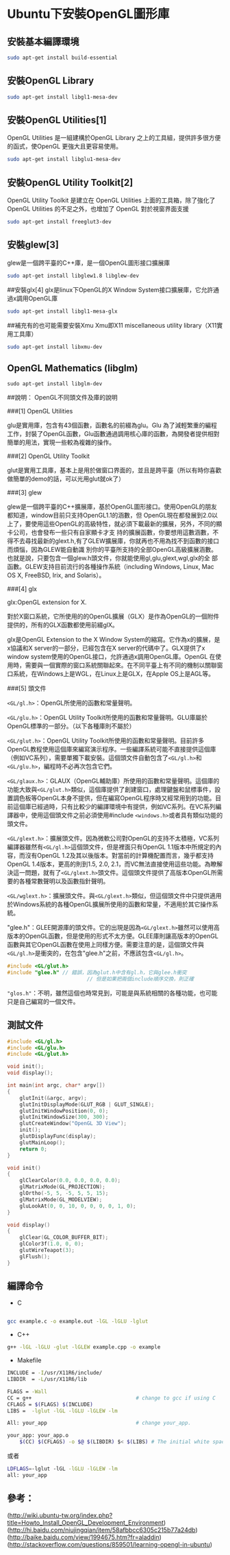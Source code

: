 # Ubuntu下安裝OpenGL圖形庫


## 安裝基本編譯環境

```sh
sudo apt-get install build-essential
```

## 安裝OpenGL Library

```sh
sudo apt-get install libgl1-mesa-dev
```

## 安裝OpenGL Utilities[1]

OpenGL Utilities 是一組建構於OpenGL Library 之上的工具組，提供許多很方便的函式，使OpenGL 更強大且更容易使用。

```sh
sudo apt-get install libglu1-mesa-dev
```

## 安裝OpenGL Utility Toolkit[2]


OpenGL Utility Toolkit 是建立在 OpenGL Utilities 上面的工具箱，除了強化了 OpenGL Utilities 的不足之外，也增加了 OpenGL 對於視窗界面支援

```sh
sudo apt-get install freeglut3-dev
```

## 安裝glew[3]
glew是一個跨平臺的C++庫，是一個OpenGL圖形接口擴展庫

```sh
sudo apt-get install libglew1.8 libglew-dev
```

##安裝glx[4]
glx是linux下OpenGL的X Window System接口擴展庫，它允許通過x調用OpenGL庫

```sh
sudo apt-get install libgl1-mesa-glx
```

##補充有的也可能需要安裝Xmu
Xmu即X11 miscellaneous utility library（X11實用工具庫）

```sh
sudo apt-get install libxmu-dev
```

## OpenGL Mathematics (libglm)

```
sudo apt-get install libglm-dev
```

##說明：
OpenGL不同頭文件及庫的說明

###[1] OpenGL Utilities

glu是實用庫，包含有43個函數，函數名的前綴為glu。Glu 為了減輕繁重的編程工作，封裝了OpenGL函數，Glu函數通過調用核心庫的函數，為開發者提供相對簡單的用法，實現一些較為複雜的操作。

###[2] OpenGL Utility Toolkit

glut是實用工具庫，基本上是用於做窗口界面的，並且是跨平臺（所以有時你喜歡做簡單的demo的話，可以光用glut就ok了）

###[3] glew

glew是一個跨平臺的C++擴展庫，基於OpenGL圖形接口。使用OpenGL的朋友都知道，window目前只支持OpenGL1.1的涵數，但 OpenGL現在都發展到2.0以上了，要使用這些OpenGL的高級特性，就必須下載最新的擴展，另外，不同的顯卡公司，也會發布一些只有自家顯卡才支 持的擴展函數，你要想用這數涵數，不得不去尋找最新的glext.h,有了GLEW擴展庫，你就再也不用為找不到函數的接口而煩惱，因為GLEW能自動識 別你的平臺所支持的全部OpenGL高級擴展涵數。也就是說，只要包含一個glew.h頭文件，你就能使用gl,glu,glext,wgl,glx的全 部函數。GLEW支持目前流行的各種操作系統（including Windows, Linux, Mac OS X, FreeBSD, Irix, and Solaris）。

###[4] glx

glx:OpenGL extension for X.

對於X窗口系統，它所使用的的OpenGL擴展（GLX）是作為OpenGL的一個附件提供的，所有的GLX函數都使用前綴glX。

glx是OpenGL Extension to the X Window System的縮寫。它作為x的擴展，是x協議和X server的一部分，已經包含在X server的代碼中了。GLX提供了x window system使用的OpenGL接口，允許通過x調用OpenGL庫。OpenGL 在使用時，需要與一個實際的窗口系統關聯起來。在不同平臺上有不同的機制以關聯窗口系統，在Windows上是WGL，在Linux上是GLX，在Apple OS上是AGL等。

###[5] 頭文件

`<GL/gl.h>`：OpenGL所使用的函數和常量聲明。

`<GL/glu.h>`：OpenGL Utility Toolkit所使用的函數和常量聲明。GLU庫屬於OpenGL標準的一部分。（以下各種庫則不屬於）

`<GL/glut.h>`：OpenGL Utility Toolkit所使用的函數和常量聲明。目前許多OpenGL教程使用這個庫來編寫演示程序。一些編譯系統可能不直接提供這個庫（例如VC系列），需要單獨下載安裝。這個頭文件自動包含了`<GL/gl.h>`和`<GL/glu.h>`，編程時不必再次包含它們。

`<GL/glaux.h>`：GLAUX（OpenGL輔助庫）所使用的函數和常量聲明。這個庫的功能大致與`<GL/glut.h>`類似，這個庫提供了創建窗口，處理鍵盤和鼠標事件，設置調色板等OpenGL本身不提供，但在編寫OpenGL程序時又經常用到的功能。目前這個庫已經過時，只有比較少的編譯環境中有提供，例如VC系列。在VC系列編譯器中，使用這個頭文件之前必須使用#include `<windows.h>`或者具有類似功能的頭文件。

`<GL/glext.h>`：擴展頭文件。因為微軟公司對OpenGL的支持不太積極，VC系列編譯器雖然有`<GL/gl.h>`這個頭文件，但是裡面只有OpenGL 1.1版本中所規定的內容，而沒有OpenGL 1.2及其以後版本。對當前的計算機配置而言，幾乎都支持OpenGL 1.4版本，更高的則到1.5, 2.0, 2.1，而VC無法直接使用這些功能。為瞭解決這一問題，就有了`<GL/glext.h>`頭文件。這個頭文件提供了高版本OpenGL所需要的各種常數聲明以及函數指針聲明。

`<GL/wglext.h>`：擴展頭文件。與`<GL/glext.h>`類似，但這個頭文件中只提供適用於Windows系統的各種OpenGL擴展所使用的函數和常量，不適用於其它操作系統。

"glee.h"：GLEE開源庫的頭文件。它的出現是因為`<GL/glext.h>`雖然可以使用高版本的OpenGL函數，但是使用的形式不太方便。GLEE庫則讓高版本的OpenGL函數與其它OpenGL函數在使用上同樣方便。需要注意的是，這個頭文件與`<GL/gl.h>`是衝突的，在包含"glee.h"之前，不應該包含`<GL/gl.h>`。

```c
#include <GL/glut.h>
#include "glee.h" // 錯誤，因為glut.h中含有gl.h，它與glee.h衝突
                          // 但是如果把兩個include順序交換，則正確
```

`"glos.h"`：不明，雖然這個也時常見到，可能是與系統相關的各種功能，也可能只是自己編寫的一個文件。


## 測試文件

```c
#include <GL/gl.h>
#include <GL/glu.h>
#include <GL/glut.h>

void init();
void display();

int main(int argc, char* argv[])
{
    glutInit(&argc, argv);
    glutInitDisplayMode(GLUT_RGB | GLUT_SINGLE);
    glutInitWindowPosition(0, 0);
    glutInitWindowSize(300, 300);
    glutCreateWindow("OpenGL 3D View");
    init();
    glutDisplayFunc(display);
    glutMainLoop();
    return 0;
}

void init()
{
    glClearColor(0.0, 0.0, 0.0, 0.0);
    glMatrixMode(GL_PROJECTION);
    glOrtho(-5, 5, -5, 5, 5, 15);
    glMatrixMode(GL_MODELVIEW);
    gluLookAt(0, 0, 10, 0, 0, 0, 0, 1, 0);
}

void display()
{
    glClear(GL_COLOR_BUFFER_BIT);
    glColor3f(1.0, 0, 0);
    glutWireTeapot(3);
    glFlush();
}
```

## 編譯命令

- C

```sh

gcc example.c -o example.out -lGL -lGLU -lglut
```

- C++


```sh
g++ -lGL -lGLU -glut -lGLEW example.cpp -o example
```

- Makefile


```sh
INCLUDE = -I/usr/X11R6/include/
LIBDIR  = -L/usr/X11R6/lib

FLAGS = -Wall
CC = g++                                  # change to gcc if using C
CFLAGS = $(FLAGS) $(INCLUDE)
LIBS =  -lglut -lGL -lGLU -lGLEW -lm

All: your_app                             # change your_app.

your_app: your_app.o
    $(CC) $(CFLAGS) -o $@ $(LIBDIR) $< $(LIBS) # The initial white space is a tab
```
或者

```sh
LDFLAGS=-lglut -lGL -lGLU -lGLEW -lm
all: your_app
```

## 參考：
(http://wiki.ubuntu-tw.org/index.php?title=Howto_Install_OpenGL_Development_Environment)<br>
(http://hi.baidu.com/niujingqian/item/58afbbcc6305c215b77a24db)<br>
(http://baike.baidu.com/view/1994675.htm?fr=aladdin)<br>
(http://stackoverflow.com/questions/859501/learning-opengl-in-ubuntu)<br>